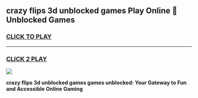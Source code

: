 
## crazy flips 3d unblocked games Play Online 👋 Unblocked Games
<h3>
<a href="https://premium.freeplayer.one?title=crazy_flips_3d_unblocked_games&ref=19F">CLICK TO PLAY</a></h3>
<hr>

<h3>
<a href="https://premium.freeplayer.one?title=crazy_flips_3d_unblocked_games&ref=19F">CLICK 2 PLAY</a>
  
</h3>

<a href="https://premium.freeplayer.one?title=crazy_flips_3d_unblocked_games&ref=19F"><img src="https://clearcache.store/games.png"></a>


**crazy flips 3d unblocked games games unblocked: Your Gateway to Fun and Accessible Online Gaming**
